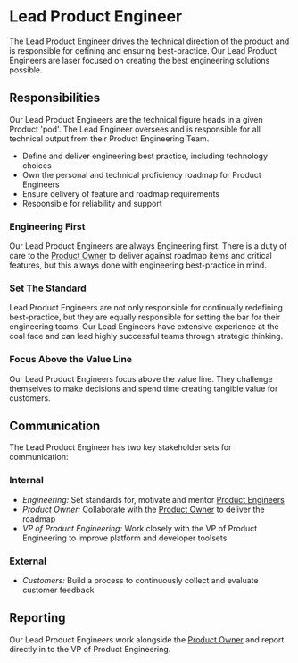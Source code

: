 # Lead Product Engineer
The Lead Product Engineer drives the technical direction of the product and is
responsible for defining and ensuring best-practice. Our Lead Product Engineers
are laser focused on creating the best engineering solutions possible.

## Responsibilities
Our Lead Product Engineers are the technical figure heads in a given Product
'pod'. The Lead Engineer oversees and is responsible for all technical output
from their Product Engineering Team.

* Define and deliver engineering best practice, including technology choices
* Own the personal and technical proficiency roadmap for Product Engineers
* Ensure delivery of feature and roadmap requirements
* Responsible for reliability and support

### Engineering First
Our Lead Product Engineers are always Engineering first. There is a duty of care
to the [Product Owner](../product-owner) to deliver against roadmap items and
critical features, but this always done with engineering best-practice in mind.

### Set The Standard
Lead Product Engineers are not only responsible for continually redefining
best-practice, but they are equally responsible for setting the bar for their
engineering teams. Our Lead Engineers have extensive experience at the coal
face and can lead highly successful teams through strategic thinking.

### Focus Above the Value Line
Our Lead Product Engineers focus above the value line. They challenge themselves
to make decisions and spend time creating tangible value for customers.

## Communication
The Lead Product Engineer has two key stakeholder sets for communication:

### Internal
* *Engineering:* Set standards for, motivate and mentor [Product
  Engineers](../product-engineer)
* *Product Owner:* Collaborate with the [Product Owner](../product-owner) to
  deliver the roadmap
* *VP of Product Engineering:* Work closely with the VP of Product Engineering
  to improve platform and developer toolsets

### External
* *Customers:* Build a process to continuously collect and evaluate customer
  feedback

## Reporting
Our Lead Product Engineers work alongside the [Product Owner](../product-owner)
and report directly in to the VP of Product Engineering.

